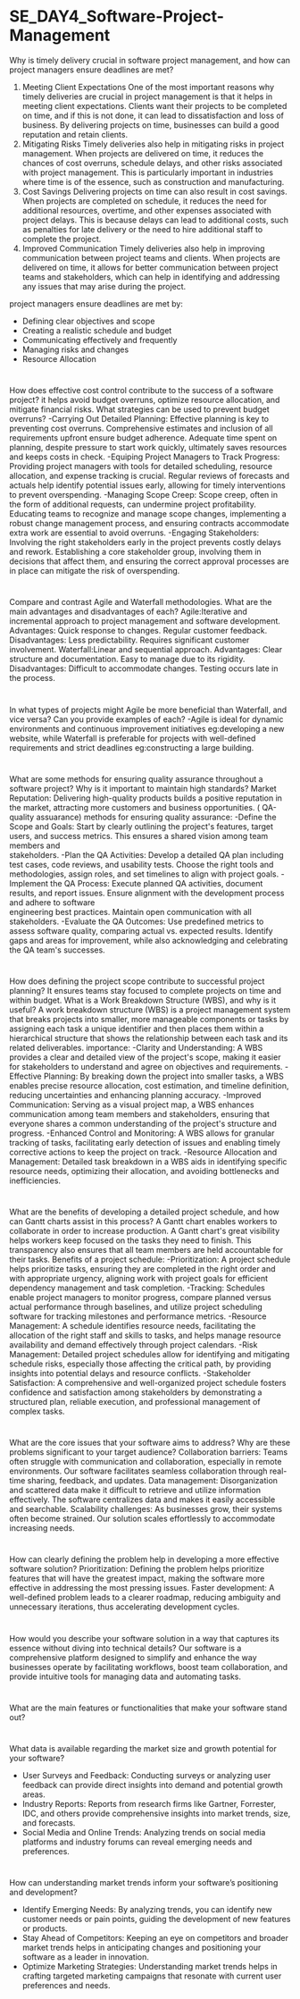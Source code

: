 # SE_DAY4_Software-Project-Management

Why is timely delivery crucial in software project management, and how can project managers ensure deadlines are met?
1. Meeting Client Expectations
One of the most important reasons why timely deliveries are crucial in project management is that it helps in meeting client expectations. Clients want their projects to be completed on time, and if this is not done, it can lead to dissatisfaction and loss of business. By delivering projects on time, businesses can build a good reputation and retain clients.
2. Mitigating Risks
Timely deliveries also help in mitigating risks in project management. When projects are delivered on time, it reduces the chances of cost overruns, schedule delays, and other risks associated with project management. This is particularly important in industries where time is of the essence, such as construction and manufacturing.
3. Cost Savings
Delivering projects on time can also result in cost savings. When projects are completed on schedule, it reduces the need for additional resources, overtime, and other expenses associated with project delays. This is because delays can lead to additional costs, such as penalties for late delivery or the need to hire additional staff to complete the project.
4. Improved Communication
Timely deliveries also help in improving communication between project teams and clients. When projects are delivered on time, it allows for better communication between project teams and stakeholders, which can help in identifying and addressing any issues that may arise during the project.

project managers ensure deadlines are met by:
- Defining clear objectives and scope
- Creating a realistic schedule and budget
- Communicating effectively and frequently
- Managing risks and changes
- Resource Allocation

#
How does effective cost control contribute to the success of a software project? it helps avoid budget overruns, optimize resource allocation, and mitigate financial risks. What strategies can be used to prevent budget overruns?
-Carrying Out Detailed Planning: Effective planning is key to preventing cost overruns. Comprehensive estimates and inclusion of all requirements upfront ensure budget adherence. Adequate time spent on planning, despite pressure to start work quickly, ultimately saves resources and keeps costs in check.
-Equiping Project Managers to Track Progress: Providing project managers with tools for detailed scheduling, resource allocation, and expense tracking is crucial. Regular reviews of forecasts and actuals help identify potential issues early, allowing for timely interventions to prevent overspending.
-Managing Scope Creep: Scope creep, often in the form of additional requests, can undermine project profitability. Educating teams to recognize and manage scope changes, implementing a robust change management process, and ensuring contracts accommodate extra work are essential to avoid overruns.
-Engaging Stakeholders: Involving the right stakeholders early in the project prevents costly delays and rework. Establishing a core stakeholder group, involving them in decisions that affect them, and ensuring the correct approval processes are in place can mitigate the risk of overspending.
#
Compare and contrast Agile and Waterfall methodologies. What are the main advantages and disadvantages of each?
Agile:Iterative and incremental approach to project
management and software development.
Advantages:
  Quick response to changes.
  Regular customer feedback.
Disadvantages:
  Less predictability.
  Requires significant customer involvement.
Waterfall:Linear and sequential approach.
Advantages:
  Clear structure and documentation.
  Easy to manage due to its rigidity.
Disadvantages:
  Difficult to accommodate changes.
  Testing occurs late in the process.
#
In what types of projects might Agile be more beneficial than Waterfall, and vice versa? Can you provide examples of each?
-Agile is ideal for dynamic environments and continuous improvement initiatives eg:developing a new website, while Waterfall is preferable for projects with well-defined requirements and strict deadlines eg:constructing a large building.
#
What are some methods for ensuring quality assurance throughout a software project? Why is it important to maintain high standards? Market Reputation: Delivering high-quality products builds a positive reputation in the market, attracting more customers and business opportunities.
( QA-quality assuarance)
methods for ensuring quality assurance:
  -Define the Scope and Goals: Start by clearly outlining the project's features, target users, and success metrics. This ensures a shared vision among team members and      
  stakeholders.
  -Plan the QA Activities: Develop a detailed QA plan including test cases, code reviews, and usability tests. Choose the right tools and methodologies, assign roles, and 
  set timelines to align with project goals.
  -Implement the QA Process: Execute planned QA activities, document results, and report issues. Ensure alignment with the development process and adhere to software   
  engineering best practices. Maintain open communication with all stakeholders.
  -Evaluate the QA Outcomes: Use predefined metrics to assess software quality, comparing actual vs. expected results. Identify gaps and areas for improvement, while also 
  acknowledging and celebrating the QA team's successes.
#
How does defining the project scope contribute to successful project planning? It ensures teams stay focused to complete projects on time and within budget. What is a Work Breakdown Structure (WBS), and why is it useful?
A work breakdown structure (WBS) is a project management system that breaks projects into smaller, more manageable components or tasks by assigning each task a unique identifier and then places them within a hierarchical structure that shows the relationship between each task and its related deliverables.
importance:
-Clarity and Understanding: A WBS provides a clear and detailed view of the project's scope, making it easier for stakeholders to understand and agree on objectives and requirements.
-Effective Planning: By breaking down the project into smaller tasks, a WBS enables precise resource allocation, cost estimation, and timeline definition, reducing uncertainties and enhancing planning accuracy.
-Improved Communication: Serving as a visual project map, a WBS enhances communication among team members and stakeholders, ensuring that everyone shares a common understanding of the project's structure and progress.
-Enhanced Control and Monitoring: A WBS allows for granular tracking of tasks, facilitating early detection of issues and enabling timely corrective actions to keep the project on track.
-Resource Allocation and Management: Detailed task breakdown in a WBS aids in identifying specific resource needs, optimizing their allocation, and avoiding bottlenecks and inefficiencies.
#
What are the benefits of developing a detailed project schedule, and how can Gantt charts assist in this process?
A Gantt chart enables workers to collaborate in order to increase production. A Gantt chart's great visibility helps workers keep focused on the tasks they need to finish. This transparency also ensures that all team members are held accountable for their tasks.
Benefits of a project schedule:
-Prioritization: A project schedule helps prioritize tasks, ensuring they are completed in the right order and with appropriate urgency, aligning work with project goals for efficient dependency management and task completion.
-Tracking: Schedules enable project managers to monitor progress, compare planned versus actual performance through baselines, and utilize project scheduling software for tracking milestones and performance metrics.
-Resource Management: A schedule identifies resource needs, facilitating the allocation of the right staff and skills to tasks, and helps manage resource availability and demand effectively through project calendars.
-Risk Management: Detailed project schedules allow for identifying and mitigating schedule risks, especially those affecting the critical path, by providing insights into potential delays and resource conflicts.
-Stakeholder Satisfaction: A comprehensive and well-organized project schedule fosters confidence and satisfaction among stakeholders by demonstrating a structured plan, reliable execution, and professional management of complex tasks.
#
What are the core issues that your software aims to address? Why are these problems significant to your target audience?
Collaboration barriers: Teams often struggle with communication and collaboration, especially in remote environments. Our software facilitates seamless collaboration through real-time sharing, feedback, and updates.
Data management: Disorganization and scattered data make it difficult to retrieve and utilize information effectively. The software centralizes data and makes it easily accessible and searchable.
Scalability challenges: As businesses grow, their systems often become strained. Our solution scales effortlessly to accommodate increasing needs.
#
How can clearly defining the problem help in developing a more effective software solution?
Prioritization: Defining the problem helps prioritize features that will have the greatest impact, making the software more effective in addressing the most pressing issues.
Faster development: A well-defined problem leads to a clearer roadmap, reducing ambiguity and unnecessary iterations, thus accelerating development cycles.
#
How would you describe your software solution in a way that captures its essence without diving into technical details?
Our software is a comprehensive platform designed to simplify and enhance the way businesses operate by facilitating workflows, boost team collaboration, and provide intuitive tools for managing data and automating tasks. 
#
What are the main features or functionalities that make your software stand out?
#
What data is available regarding the market size and growth potential for your software?
- User Surveys and Feedback: Conducting surveys or analyzing user feedback can provide direct insights into demand and potential growth areas.
- Industry Reports: Reports from research firms like Gartner, Forrester, IDC, and others provide comprehensive insights into market trends, size, and forecasts.
- Social Media and Online Trends: Analyzing trends on social media platforms and industry forums can reveal emerging needs and preferences.
#
How can understanding market trends inform your software’s positioning and development?
- Identify Emerging Needs: By analyzing trends, you can identify new customer needs or pain points, guiding the development of new features or products.
- Stay Ahead of Competitors: Keeping an eye on competitors and broader market trends helps in anticipating changes and positioning your software as a leader in innovation.
- Optimize Marketing Strategies: Understanding market trends helps in crafting targeted marketing campaigns that resonate with current user preferences and needs.


